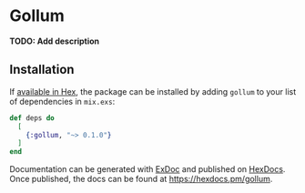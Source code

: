 # Gollum

**TODO: Add description**

## Installation

If [available in Hex](https://hex.pm/docs/publish), the package can be installed
by adding `gollum` to your list of dependencies in `mix.exs`:

```elixir
def deps do
  [
    {:gollum, "~> 0.1.0"}
  ]
end
```

Documentation can be generated with [ExDoc](https://github.com/elixir-lang/ex_doc)
and published on [HexDocs](https://hexdocs.pm). Once published, the docs can
be found at <https://hexdocs.pm/gollum>.

